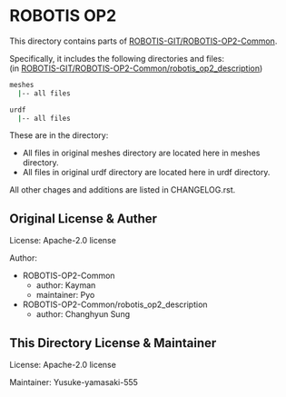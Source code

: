 # ROBOTIS OP2

This directory contains parts of [ROBOTIS-GIT/ROBOTIS-OP2-Common](https://github.com/ROBOTIS-GIT/ROBOTIS-OP2-Common). <br>

Specifically, it includes the following directories and files: <br>
(in [ROBOTIS-GIT/ROBOTIS-OP2-Common/robotis_op2_description](https://github.com/ROBOTIS-GIT/ROBOTIS-OP2-Common/tree/master/robotis_op2_description))  <br>

```bash
meshes
  |-- all files

urdf
  |-- all files
```

These are in the directory: 

* All files in original meshes directory are located here in meshes directory. <br>
* All files in original urdf directory are located here in urdf directory. <br>

All other chages and additions are listed in CHANGELOG.rst. <br>

## Original License & Auther

License: Apache-2.0 license <br>

Author: 

* ROBOTIS-OP2-Common <br>
  * author: Kayman <br>
  * maintainer: Pyo <br>
* ROBOTIS-OP2-Common/robotis_op2_description <br>
  * author: Changhyun Sung <br>

## This Directory License & Maintainer

License: Apache-2.0 license <br>

Maintainer: Yusuke-yamasaki-555 <br>
